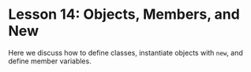 # Lesson 14: Objects, Members, and New

Here we discuss how to define classes, instantiate objects with `new`, and define member variables. 